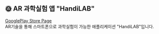 ## 🌞 AR 과학실험 앱 "HandiLAB"
[GooglePlay Store Page](https://store.steampowered.com/app/2365200/Loop/ "GooglePlay Store Page")  
AR기술을 통해 스마트폰으로 과학실험이 가능한 애플리케이션 "HandiLAB"입니다.

<!--
* 게임 UI 
    * 메인 화면, 엔딩리스트, 진행상황차트 등
    * 루프 선택지, 뒤로가기, 타이머 등 이벤트
* 엔딩 정보, 게임 진행도 데이터 관리 
    * Json 파일 저장, 불러오기  
    
## 💙 시작 배경
상명대학교 디지털콘텐츠학과 학생분들이 모여 진행하시던 영상 프로젝트에서 게임엔진을 통한 게임 구현이 가능한 개발자를 구한다고 하셨습니다. 
그 동안 Unity를 활용한 앱 개발 등 경험이 있었기 때문에 제가 해당 프로젝트에 도움을 드릴 수 있을 것 같다고 생각했습니다. 
공교롭게도 개발 시기가 저의 교환학생 파견 시기와 겹쳤지만, 비대면으로라도 꾸준히 회의하면서 어떻게든 해보자며 참여한 것이 이 프로젝트의 시작 배경입니다!

## 💚 의의
#### 1. 협업
영상팀, 미술팀과 요구사항을 직접 전달받으면서 개발을 진행해 본 경험입니다.   
이 과정에서 기존 프로젝트들보다 확실한 요구 분석단계를 거침으로써 요구자와의 커뮤니케이션과 상호이해를 해보았다는 점이 뜻깊었습니다.
2주 마다 점진적으로 개발한 부분들을 검토받으면서 나름대로 애자일 프로세스를 이해할 수 있는 경험이기도 했다고 생각합니다ㅎㅎ

#### 2. 스팀 출시
사업자로서 Steamworks를 통해 공식적으로 스팀 게임을 출시해 본 경험입니다. 
출시 과정에서 Steampipe를 통한 게임 빌드관리를 직접 해보고(반려도 되어 보고ㅎㅎ) 실제로 퍼블리싱한 것이 상당히 보람찼습니다!

#### 3. 역할의 이해, 책임
1인 개발이었던만큼 제 역할이 어느 때보다 확실했던 프로젝트입니다. 
좋은 코드로 맡은 바를 잘 구현해내보자! 라는 책임을 바탕으로 요구자분들이 원하시는 기능을 어떻게 '잘' 만들어낼 수 있을까 생각을 많이 했던 거 같습니다.  
개발 방법은 너무나도 자유롭고 무궁무진하지만 각 기능을 어떻게 구현해야 가장 적절할 지에 대해 온전히 혼자서 깊게 고민해볼 수 있었던 경험입니다.


## 🔨 활용 기술
Unity Engine

-->
